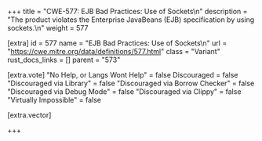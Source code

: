 +++
title = "CWE-577: EJB Bad Practices: Use of Sockets\n"
description = "The product violates the Enterprise JavaBeans (EJB) specification by using sockets.\n"
weight = 577

[extra]
id = 577
name = "EJB Bad Practices: Use of Sockets\n"
url = "https://cwe.mitre.org/data/definitions/577.html"
class = "Variant"
rust_docs_links = []
parent = "573"

[extra.vote]
"No Help, or Langs Wont Help" = false
Discouraged = false
"Discouraged via Library" = false
"Discouraged via Borrow Checker" = false
"Discouraged via Debug Mode" = false
"Discouraged via Clippy" = false
"Virtually Impossible" = false

[extra.vector]

+++